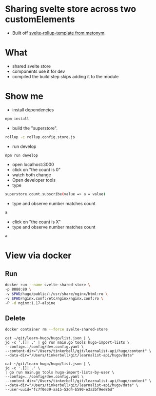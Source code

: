 # Sharing svelte store across two customElements
- Built off [svelte-rollup-template from metonym](https://github.com/metonym/svelte-rollup-template).

# What
- shared svelte store
- components use it for dev
- compiled the build step skips adding it to the module

# Show me
- install dependencies
```sh
npm install
```
- build the "superstore".
```sh
rollup -c rollup.config.store.js
```
- run develop
```sh
npm run develop
```
- open localhost:3000
- click on "the count is 0"
- watch both change
- Open developer tools
- type
```sh
superstore.count.subscribe(value => a = value)
```
- type and observe number matches count
```sh
a
```
- click on "the count is X"
- type and observe number matches count
```sh
a
```

# View via docker
## Run
```sh
docker run --name svelte-shared-store \
-p 8080:80 \
-v $PWD/hugo/public/:/usr/share/nginx/html:ro \
-v $PWD/nginx.conf:/etc/nginx/nginx.conf:ro \
-P -d nginx:1.17-alpine
```

## Delete
```sh
docker container rm --force svelte-shared-store
```


```
cat ~/git/learn-hugo/hugo/list.json | \
jq -c '.[]| .' | go run main.go tools hugo-import-lists \
--config=../config/dev.config.yaml \
--content-dir="/Users/tinkerbell/git/learnalist-api/hugo/content" \
--data-dir="/Users/tinkerbell/git/learnalist-api/hugo/data"
```


```
cat ~/git/learn-hugo/hugo/list.json | \
jq -c '.[]| .' \
| go run main.go tools hugo-import-lists-by-user \
--config=../config/dev.config.yaml \
--content-dir="/Users/tinkerbell/git/learnalist-api/hugo/content" \
--data-dir="/Users/tinkerbell/git/learnalist-api/hugo/data" \
--user-uuid="fc7f0e39-aa15-52d4-b590-e3a2bf9ee86d"
```
